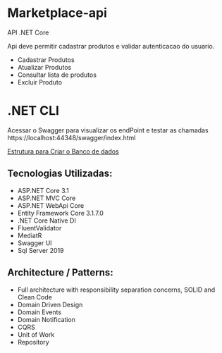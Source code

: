  Marketplace-api
 =====================
 API .NET Core

 Api deve permitir cadastrar produtos e validar autenticacao do usuario.

- Cadastrar Produtos
- Atualizar Produtos
- Consultar lista de produtos
- Excluir Produto

 # .NET CLI

 Acessar o Swagger para visualizar os endPoint e testar as chamadas
  https://localhost:44348/swagger/index.html
  
[Estrutura para Criar o Banco de dados](https://github.com/JBonfim/Marketplace-api/tree/main/Resources)


## Tecnologias Utilizadas:

- ASP.NET Core 3.1 
- ASP.NET MVC Core 
- ASP.NET WebApi Core
- Entity Framework Core 3.1.7.0
- .NET Core Native DI
- FluentValidator
- MediatR
- Swagger UI
- Sql Server 2019


## Architecture / Patterns:

- Full architecture with responsibility separation concerns, SOLID and Clean Code
- Domain Driven Design 
- Domain Events
- Domain Notification
- CQRS 
- Unit of Work
- Repository

 
